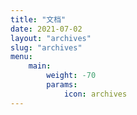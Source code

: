```yaml
---
title: "文档"
date: 2021-07-02
layout: "archives"
slug: "archives"
menu:
    main:
        weight: -70
        params: 
            icon: archives
---
```

